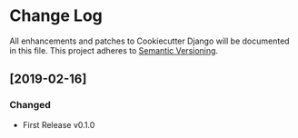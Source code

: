 
# Change Log

All enhancements and patches to Cookiecutter Django will be documented in this file.
This project adheres to [Semantic Versioning](http://semver.org/).

## [2019-02-16]

### Changed

- First Release v0.1.0
